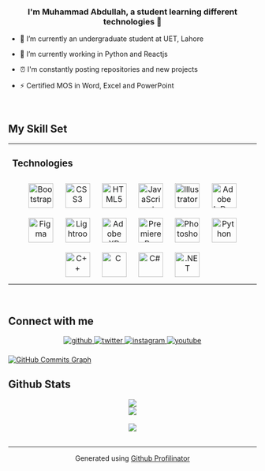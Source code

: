 <!---<div align="center" >
<img src="https://rishavanand.github.io/static/images/greetings.gif" align="center" style="width: 10%" />
</div> --->
  

### <div align="center">I'm Muhammad Abdullah, a student learning different technologies 🚀</div>  
  

- 🔭 I’m currently an undergraduate student at UET, Lahore  
  

- 🌱 I’m currently working in Python and Reactjs
  

- ⏰ I'm constantly posting repositories and new projects  
  

- ⚡ Certified MOS in Word, Excel and PowerPoint  
  

<br/>  


## My Skill Set  
<table><tr><td valign="top" width="100%">



### Technologies  
<div align="center">  
<img style="margin: 10px" src="https://profilinator.rishav.dev/skills-assets/bootstrap-plain.svg" alt="Bootstrap" height="50" />  
<img style="margin: 10px" src="https://profilinator.rishav.dev/skills-assets/css3-original-wordmark.svg" alt="CSS3" height="50" />  
<img style="margin: 10px" src="https://profilinator.rishav.dev/skills-assets/html5-original-wordmark.svg" alt="HTML5" height="50" />  
<img style="margin: 10px" src="https://profilinator.rishav.dev/skills-assets/javascript-original.svg" alt="JavaScript" height="50" />  
<img style="margin: 10px" src="https://profilinator.rishav.dev/skills-assets/adobe_illustrator-icon.svg" alt="Illustrator" height="50" />  
<img style="margin: 10px" src="https://profilinator.rishav.dev/skills-assets/adobeindesign.svg" alt="Adobe InDesign" height="50" />  
<img style="margin: 10px" src="https://profilinator.rishav.dev/skills-assets/figma-icon.svg" alt="Figma" height="50" />  
<img style="margin: 10px" src="https://profilinator.rishav.dev/skills-assets/lightroom.png" alt="Lightroom" height="50" />  
<img style="margin: 10px" src="https://profilinator.rishav.dev/skills-assets/adobexd.png" alt="Adobe XD" height="50" />  
<img style="margin: 10px" src="https://profilinator.rishav.dev/skills-assets/adobepremierepro.png" alt="Premiere Pro" height="50" />  
<img style="margin: 10px" src="https://profilinator.rishav.dev/skills-assets/photoshop-plain.svg" alt="Photoshop" height="50" />  
<img style="margin: 10px" src="https://profilinator.rishav.dev/skills-assets/python-original.svg" alt="Python" height="50" />  
<img style="margin: 10px" src="https://profilinator.rishav.dev/skills-assets/cplusplus-original.svg" alt="C++" height="50" />  
<img style="margin: 10px" src="https://profilinator.rishav.dev/skills-assets/c-original.svg" alt="C" height="50" />  
<img style="margin: 10px" src="https://profilinator.rishav.dev/skills-assets/csharp-original.svg" alt="C#" height="50" />  
<img style="margin: 10px" src="https://profilinator.rishav.dev/skills-assets/dot-net-original-wordmark.svg" alt=".NET" height="50" />  
</div>

</td></tr></table>  

<br/>  


## Connect with me  
<div align="center">
<a href="https://github.com/muhammadabdullah660" target="_blank">
<img src=https://img.shields.io/badge/github-%2324292e.svg?&style=for-the-badge&logo=github&logoColor=white alt=github style="margin-bottom: 5px;" />
</a>
<a href="https://twitter.com/mafivs51" target="_blank">
<img src=https://img.shields.io/badge/twitter-%2300acee.svg?&style=for-the-badge&logo=twitter&logoColor=white alt=twitter style="margin-bottom: 5px;" />
</a>
<a href="https://instagram.com/themuhammadabdullah__18" target="_blank">
<img src=https://img.shields.io/badge/instagram-%23000000.svg?&style=for-the-badge&logo=instagram&logoColor=white alt=instagram style="margin-bottom: 5px;" />
</a>
<a href="https://www.youtube.com/user/https://www.youtube.com/watch?v=r1_JJtyYaK0" target="_blank">
<img src=https://img.shields.io/badge/youtube-%23EE4831.svg?&style=for-the-badge&logo=youtube&logoColor=white alt=youtube style="margin-bottom: 5px;" />
</a>  
</div>  
  

<br/>  
<a href="[http://www.github.com/hicodersofficial](https://github.com/muhammadabdullah660?tab=repositories)"><img src="https://activity-graph.herokuapp.com/graph?username=muhammadabdullah660&bg_color=1c1917&color=ffffff&line=0891b2&point=ffffff&area_color=1c1917&area=true&hide_border=true&custom_title=GitHub%20Commits%20Graph" alt="GitHub Commits Graph" /></a>


## Github Stats  


<div align="center"><img src="https://github-readme-stats.vercel.app/api/top-langs/?username=muhammadabdullah660&hide=PureBasic&langs_count=18 align="center" /></div> 
<div align="center">
<img src="https://github-readme-stats.vercel.app/api?username=muhammadabdullah660&show_icons=true&count_private=true&hide_border=true" align="center" /> 
</div>





 
<!----
<div align="center"><img src="https://spotify-github-profile.vercel.app/api/view?uid=31aejwodrdvmufsdp6gxjrntg57y&cover_image=true&theme=novatorem&bar_color=53b14f&bar_color_cover=true" /></div>  ---->

<br/>  

<div align="center">
<img src="https://komarev.com/ghpvc/?username=muhammadabdullah660&&style=flat-square" align="center" />
</div>  
  

<br/>  




----
<div align="center">Generated using <a href="https://profilinator.rishav.dev/" target="_blank">Github Profilinator</a></div>









